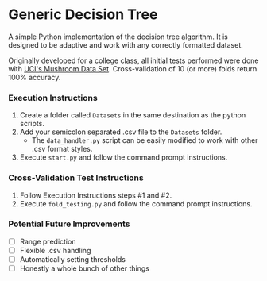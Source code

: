 # Generic Decision Tree
A simple Python implementation of the decision tree algorithm. It is designed to be adaptive and work with any correctly formatted dataset.

Originally developed for a college class, all initial tests performed were done with [UCI's Mushroom Data Set](https://archive.ics.uci.edu/ml/datasets/Mushroom). Cross-validation of 10 (or more) folds return 100% accuracy.

### Execution Instructions
1. Create a folder called `Datasets` in the same destination as the python scripts.
2. Add your semicolon separated .csv file to the `Datasets` folder.
   - The `data_handler.py` script can be easily modified to work with other .csv format styles.
3. Execute `start.py` and follow the command prompt instructions.

### Cross-Validation Test Instructions
1. Follow Execution Instructions steps #1 and #2.
2. Execute `fold_testing.py` and follow the command prompt instructions.

### Potential Future Improvements
 - [ ] Range prediction
 - [ ] Flexible .csv handling
 - [ ] Automatically setting thresholds
 - [ ] Honestly a whole bunch of other things